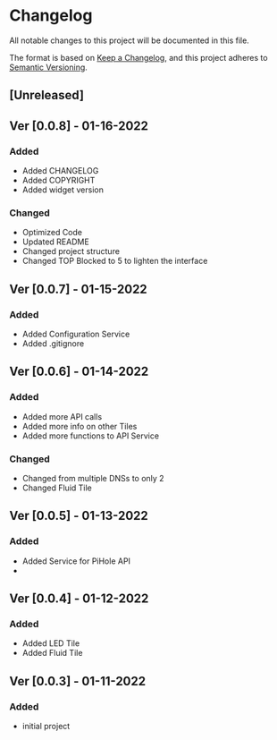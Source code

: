 # Changelog

All notable changes to this project will be documented in this file.

The format is based on [Keep a Changelog](https://keepachangelog.com/en/1.0.0/),
and this project adheres to [Semantic Versioning](https://semver.org/spec/v2.0.0.html).

## [Unreleased]


## Ver [0.0.8] - 01-16-2022

### Added 

- Added CHANGELOG
- Added COPYRIGHT
- Added widget version


### Changed

- Optimized Code
- Updated README
- Changed project structure
- Changed TOP Blocked to 5 to lighten the interface

## Ver [0.0.7] - 01-15-2022

### Added 

- Added Configuration Service
- Added .gitignore

## Ver [0.0.6] - 01-14-2022

### Added 

- Added more API calls
- Added more info on other Tiles
- Added more functions to API Service

### Changed 

- Changed from multiple DNSs to only 2
- Changed Fluid Tile

## Ver [0.0.5] - 01-13-2022

### Added 

- Added Service for PiHole API
- 

## Ver [0.0.4] - 01-12-2022

### Added 

- Added LED Tile
- Added Fluid Tile


## Ver [0.0.3] - 01-11-2022

### Added 

- initial project
